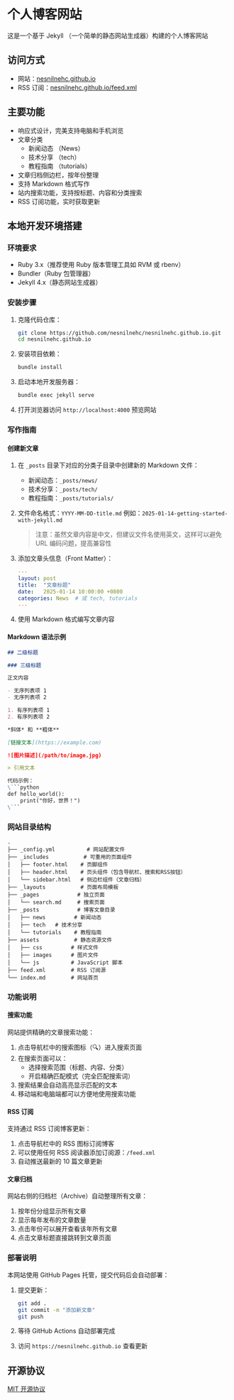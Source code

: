 # 个人博客网站

这是一个基于 Jekyll （一个简单的静态网站生成器）构建的个人博客网站

## 访问方式

- 网站：[nesnilnehc.github.io](https://nesnilnehc.github.io)
- RSS 订阅：[nesnilnehc.github.io/feed.xml](https://nesnilnehc.github.io/feed.xml)

## 主要功能

- 响应式设计，完美支持电脑和手机浏览
- 文章分类
  - 新闻动态 （News）
  - 技术分享 （tech）
  - 教程指南 （tutorials）
- 文章归档侧边栏，按年份整理
- 支持 Markdown 格式写作
- 站内搜索功能，支持按标题、内容和分类搜索
- RSS 订阅功能，实时获取更新

## 本地开发环境搭建

### 环境要求

- Ruby 3.x（推荐使用 Ruby 版本管理工具如 RVM 或 rbenv）
- Bundler（Ruby 包管理器）
- Jekyll 4.x（静态网站生成器）

### 安装步骤

1. 克隆代码仓库：

   ```bash
   git clone https://github.com/nesnilnehc/nesnilnehc.github.io.git
   cd nesnilnehc.github.io
   ```

2. 安装项目依赖：

   ```bash
   bundle install
   ```

3. 启动本地开发服务器：

   ```bash
   bundle exec jekyll serve
   ```

4. 打开浏览器访问 `http://localhost:4000` 预览网站

### 写作指南

#### 创建新文章

1. 在 `_posts` 目录下对应的分类子目录中创建新的 Markdown 文件：
   - 新闻动态：`_posts/news/`
   - 技术分享：`_posts/tech/`
   - 教程指南：`_posts/tutorials/`

2. 文件命名格式：`YYYY-MM-DD-title.md`
   例如：`2025-01-14-getting-started-with-jekyll.md`

   > 注意：虽然文章内容是中文，但建议文件名使用英文，这样可以避免 URL 编码问题，提高兼容性

3. 添加文章头信息（Front Matter）：

   ```yaml
   ---
   layout: post
   title:  "文章标题"
   date:   2025-01-14 10:00:00 +0800
   categories: News  # 或 tech, tutorials
   ---
   ```

4. 使用 Markdown 格式编写文章内容

#### Markdown 语法示例

```markdown
## 二级标题

### 三级标题

正文内容

- 无序列表项 1
- 无序列表项 2

1. 有序列表项 1
2. 有序列表项 2

*斜体* 和 **粗体**

[链接文本](https://example.com)

![图片描述](/path/to/image.jpg)

> 引用文本

代码示例：
\```python
def hello_world():
    print("你好，世界！")
\```
```

### 网站目录结构

```
.
├── _config.yml          # 网站配置文件
├── _includes           # 可重用的页面组件
│   ├── footer.html    # 页脚组件
│   ├── header.html    # 页头组件（包含导航栏、搜索和RSS按钮）
│   └── sidebar.html   # 侧边栏组件（文章归档）
├── _layouts           # 页面布局模板
├── _pages            # 独立页面
│   └── search.md     # 搜索页面
├── _posts            # 博客文章目录
│   ├── news         # 新闻动态
│   ├── tech   # 技术分享
│   └── tutorials    # 教程指南
├── assets           # 静态资源文件
│   ├── css         # 样式文件
│   ├── images      # 图片文件
│   └── js          # JavaScript 脚本
├── feed.xml        # RSS 订阅源
└── index.md        # 网站首页
```

### 功能说明

#### 搜索功能

网站提供精确的文章搜索功能：

1. 点击导航栏中的搜索图标（🔍）进入搜索页面
2. 在搜索页面可以：
   - 选择搜索范围（标题、内容、分类）
   - 开启精确匹配模式（完全匹配搜索词）
3. 搜索结果会自动高亮显示匹配的文本
4. 移动端和电脑端都可以方便地使用搜索功能

#### RSS 订阅

支持通过 RSS 订阅博客更新：

1. 点击导航栏中的 RSS 图标订阅博客
2. 可以使用任何 RSS 阅读器添加订阅源：`/feed.xml`
3. 自动推送最新的 10 篇文章更新

#### 文章归档

网站右侧的归档栏（Archive）自动整理所有文章：

1. 按年份分组显示所有文章
2. 显示每年发布的文章数量
3. 点击年份可以展开查看该年所有文章
4. 点击文章标题直接跳转到文章页面

### 部署说明

本网站使用 GitHub Pages 托管，提交代码后会自动部署：

1. 提交更新：

   ```bash
   git add .
   git commit -m "添加新文章"
   git push
   ```

2. 等待 GitHub Actions 自动部署完成
3. 访问 `https://nesnilnehc.github.io` 查看更新

## 开源协议

[MIT 开源协议](LICENSE)
